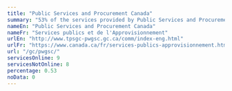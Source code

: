 ```yaml
---
title: "Public Services and Procurement Canada"
summary: "53% of the services provided by Public Services and Procurement Canada are available end-to-end online. 9 are available online, and 8 are not available online."
nameEn: "Public Services and Procurement Canada"
nameFr: "Services publics et de l'Approvisionnement"
urlEn: "http://www.tpsgc-pwgsc.gc.ca/comm/index-eng.html"
urlFr: "https://www.canada.ca/fr/services-publics-approvisionnement.html"
url: "/gc/pwgsc/"
servicesOnline: 9
servicesNotOnline: 8
percentage: 0.53
noData: 0
---
```

